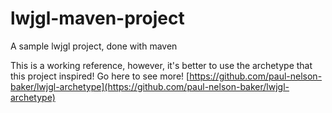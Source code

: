 # lwjgl-maven-project
A sample lwjgl project, done with maven

This is a working reference, however, it's better to use the archetype that this project inspired!
Go here to see more! [https://github.com/paul-nelson-baker/lwjgl-archetype](https://github.com/paul-nelson-baker/lwjgl-archetype)
